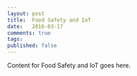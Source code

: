 ```yaml
---
layout: post
title:  Food Safety and IoT
date:   2016-03-17
comments: true
tags: 
published: false
---
```

 
Content for Food Safety and IoT goes here.
 
